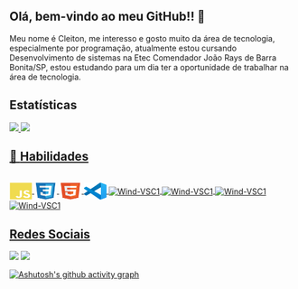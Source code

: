 ## **Olá, bem-vindo ao meu GitHub!! 👋**

Meu nome é Cleiton, me interesso e gosto muito da área de tecnologia, especialmente por programação, atualmente estou cursando Desenvolvimento de sistemas na Etec Comendador João Rays de Barra Bonita/SP, estou estudando para um dia ter a oportunidade de trabalhar na área de tecnologia.

##

## **Estatísticas**

<div align="">
  <a href="https://github.com/cleiton-jr">
     <img height="180em" src="https://github-readme-stats-sigma-five.vercel.app/api/top-langs/?username=cleiton-jr&layout&hide=html&layout=compact=true&theme=dark"/>
  <img height="180em" src="https://github-readme-stats-sigma-five.vercel.app/api?username=cleiton-jr&show_icons=true&theme=dark&include_all_commits=true&count_private=true"/>
</div>
  
  ## 🚀 **Habilidades**
  
<div style="display: inline_block"><br>
  <img align="center" alt="Wind-JS" height="30" width="40" src="https://raw.githubusercontent.com/devicons/devicon/master/icons/javascript/javascript-plain.svg">
  <img align="center" alt="Wind-CSS" height="30" width="40" src="https://raw.githubusercontent.com/devicons/devicon/master/icons/css3/css3-original.svg">
  <img align="center" alt="Wind-HTML5" height="30" width="40" src="https://raw.githubusercontent.com/devicons/devicon/master/icons/html5/html5-original.svg">
  <img align="center" alt="Wind-VSC1" height="30" width="40" src="https://raw.githubusercontent.com/devicons/devicon/master/icons/vscode/vscode-original.svg">
  <img align="center" alt="Wind-VSC1" height="30" width="40" src="https://icongr.am/devicon/csharp-original.svg?size=128&color=currentColor">
  <img align="center" alt="Wind-VSC1" height="30" width="40" src="https://icongr.am/devicon/typescript-original.svg?size=131&color=0008ff">
  <img align="center" alt="Wind-VSC1" height="30" width="40" src="https://icongr.am/devicon/ionic-original.svg?size=148&color=006eff">
  <img align="center" alt="Wind-VSC1" height="30" width="40" src="https://icongr.am/devicon/mysql-original.svg?size=148&color=red">
 </div>
           
 ## **Redes Sociais**
       
  <div> 
  <a href="https://www.instagram.com/___junior.__/" target="_blank"><img src="https://img.shields.io/badge/-Instagram-DF0174?style=flat-square&labelColor=DF0174&logo=instagram&logoColor=white" target="_blank"></a>
  <a href="https://www.linkedin.com/in/cleiton-almeida-155b8b237/" target="_blank"><img src="https://img.shields.io/badge/-Linkedin-0e76a8?style=flat-square&logo=Linkedin&logoColor=white target="_blank"></a>
    </div>

 [![Ashutosh's github activity graph](https://github-readme-activity-graph.cyclic.app/graph?username=cleiton-jr&bg_color=000000&color=009980&line=25b699&point=ffffff&area=true&hide_border=true)](https://github.com/ashutosh00710/github-readme-activity-graph)
    
